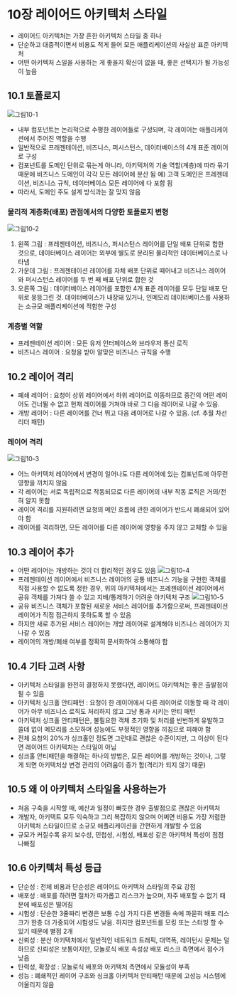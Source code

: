# 10장 레이어드 아키텍처 스타일
- 레이어드 아키텍처는 가장 흔한 아키텍처 스타일 중 하나
- 단순하고 대중적이면서 비용도 적게 들어 모든 애플리케이션의 사실상 표준 아키텍처
- 어떤 아키텍처 스일을 사용하는 게 좋을지 확신이 없을 때, 좋은 선택지가 될 가능성이 높음

## 10.1 토폴로지
![그림10-1](./images/10_1.jpeg)
- 내부 컴포넌트는 논리적으로 수평한 레이어들로 구성되며, 각 레이어는 애플리케이션에서 주어진 역할을 수행
- 일반적으로 프레젠테이션, 비즈니스, 퍼시스턴스, 데이터베이스의 4개 표준 레이어로 구성
- 컴포넌트를 도메인 단위로 묶는게 아니라, 아키텍처의 기술 역할(계층)에 따라 묶기 때문에 비즈니스 도메인이 각각 모든 레이어에 분산 됨 예) 고객 도메인은 프레젠테이션, 비즈니스 규칙, 데이터베이스 모든 레이어에 다 포함 됨
- 따라서, 도메인 주도 설계 방식과는 잘 맞지 않음

### 물리적 계층화(배포) 관점에서의 다양한 토폴로지 변형
![그림10-2](./images/10_2.jpeg)
1. 왼쪽 그림 : 프레젠테이션, 비즈니스, 퍼시스턴스 레이어를 단일 배포 단위로 합한 것으로, 데이터베이스 레이어는 외부에 별도로 분리된 물리적인 데이터베이스로 나타냄
2. 가운데 그림 : 프레젠테이션 레이어를 자체 배포 단위로 떼어내고 비즈니스 레이어와 퍼시스턴스 레이어를 두 번 째 배포 단위로 합한 것
3. 오른쪽 그림 : 데이터베이스 레이어를 포함한 4개 표준 레이어를 모두 단일 배포 단위로 뭉뜽그린 것. 데이터베이스가 내장돼 있거나, 인메모리 데이터베이스를 사용하는 소규모 애플리케이션에 적합한 구성

### 계층별 역할
- 프레젠테이션 레이어 : 모든 유저 인터페이스와 브라우저 통신 로직
- 비즈니스 레이어 : 요청을 받아 알맞은 비즈니스 규칙을 수행 

## 10.2 레이어 격리
- 폐쇄 레이어 : 요청이 상위 레이어에서 하위 레이어로 이동하므로 중간의 어떤 레이어도 건너뛸 수  없고 현재 레이어를 거쳐야 바로 그 다음 레이어로 나갈 수 있음.
- 개방 레이어 : 다른 레이어를 건너 뛰고 다음 레이어로 나갈 수 있음. (cf. 추월 차선 리더  패턴)

### 레이어 격리
![그림10-3](./images/10_3.jpeg)
- 어느 아키텍처 레이어에서 변경이 일어나도 다른 레이어에 있는 컴포넌트에 아무런 영향을 끼치지 않음
- 각 레이어는 서로 독립적으로 작동되므로 다른 레이어의 내부 작동 로직은 거의/전혀 알지 못함
- 레이어 격리를 지원하려면 요청의 메인 흐름에 관한 레이어가 반드시 폐쇄되어 있어야 함
- 레이어를 격리하면, 모든 레이어를 다른 레이어에 영향을 주지 않고 교체할 수 있음

## 10.3 레이어 추가
- 어떤 레이어는 개방하는 것이 더 합리적인 경우도 있음
![그림10-4](./images/10_4.jpeg)
- 프레젠테이션 레이어에서 비즈니스 레이어의 공통 비즈니스 기능을 구현한 객체를 직접 사용할 수 없도록 정한 경우, 위의 아키텍처에서는 프레젠테이션 레이어에서 공유 객체를 가져다 쓸 수 있고 지배/통제하기 어려운 아키텍처 구조
![그림10-5](./images/10_5.jpeg)
- 공유 비즈니스 객체가 포함된 새로운 서비스 레이어를 추가함으로써, 프레젠테이션 레이어가 직접 접근하지 못하도록 할 수 있음
- 하지만 새로 추가된 서비스 레이어는 개방 레이어로 설계해야 비즈니스 레이어가 지나갈 수 있음
- 레이어의 개방/폐쇄 여부를 정확히 문서화하여 소통해야 함

## 10.4 기타 고려 사항
- 아키텍처 스타일을 완전히 결정하지 못했다면, 레이어드 아키텍처는 좋은 출발점이 될 수 있음
- 아키텍처 싱크홀 안티패턴 : 요청이 한 레이어에서 다른 레이어로 이동할 때 각 레이어가 아무 비즈니스 로직도 처리하지 않고 그냥 통과 시키는 안티 패턴
- 아키텍처 싱크홀 안티패턴은, 불필요한 객체 초기화 및 처리를 빈번하게 유발하고 쓸데 없이 메모리를 소모하며 성능에도 부정적인 영향을 끼침으로 피해야 함
- 전체 요청의 20%가 싱크홀인 정도면 그런대로 괜찮은 수준이지만, 그 이상이 된다면 레이어드 아키텍처는 스타일이 아님
- 싱크홀 안티패턴을 해결하는 하나의 방법은, 모든 레이어를 개방하는 것이나, 그렇게 되면 아키텍처상 변경 관리의 어려움이 증가 함(격리가 되지 않기 때문)

## 10.5 왜 이 아키텍처 스타일을 사용하는가
- 처음 구축을 시작할 때, 예산과 일정이 빠듯한 경우 출발점으로 괜찮은 아키텍처
- 개발자, 아키텍트 모두 익숙하고 그리 복잡하지 않으며 어쩌면 비용도 가장 저렴한 아키텍처 스타일이므로 소규모 애플리케이션을 간편하게 개발할 수 있음
- 규모가 커질수록 유지 보수성, 민첩성, 시험성, 배포성 같은 아키텍처 특성이 점점 나빠짐

## 10.6 아키텍처 특성 등급
- 단순성 : 전체 비용과 단순성은 레이어드 아키텍처 스타일의 주요 강점
- 배포성 : 배포를 하려면 절차가 따가롭고 리스크가 높으며, 자주 배포할 수 없기 때문에 배포성은 떨어짐
- 시험성 : 단순한 3줄짜리 변경은 보통 수십 가지 다른 변경들 속에 파묻혀 배포 리스크가 한층 더 가중되어 시험성도 낮음. 하지만 컴포넌트를 모킹 또는 스터빙 할 수 있기 때문에 별점 2개
- 신뢰성 : 분산 아키텍처에서 일반적인 네트워크 트래픽, 대역폭, 레이턴시 문제는 덜 하므로 신뢰성은 보통이지만, 모놀로식 배포 속성상 배포 리스크 측면에서 점수가 낮음
- 탄력성, 확장성 : 모놀로식 배포와 아키텍처 측면에서 모듈성이 부족
- 성능 : 폐쇄적인 레이어 구조와 싱크홀 아키텍처 안티패턴 때문에 고성능 시스템에 어울리지 않음